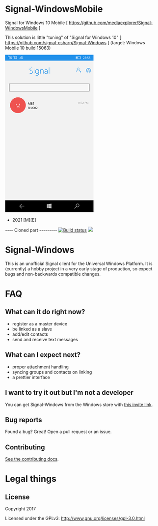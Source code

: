 # Signal-WindowsMobile
Signal for Windows 10 Mobile [ https://github.com/mediaexplorer/Signal-WindowsMobile ] 

This solution is little "tuning" of "Signal for Windows 10" [ https://github.com/signal-csharp/Signal-Windows ] 
(target: Windows Mobile 10 build 15063)

![Signal application screenshot](screenshot.png "Signal application screenshot")

- 2021 [M][E]

---- Cloned part ---------
[![Build status](https://build.appcenter.ms/v0.1/apps/cbdae38f-5ebb-4b11-ac7d-3d4b2648c50b/branches/master/badge)](https://appcenter.ms)
![](https://tokei.rs/b1/github/signal-csharp/Signal-Windows)


# Signal-Windows

This is an unofficial Signal client for the Universal Windows Platform. 
It is (currently) a hobby project in a very early stage of production, 
so expect bugs and non-backwards compatible changes.

# FAQ

## What can it do right now?
- register as a master device
- be linked as a slave
- add/edit contacts
- send and receive text messages

## What can I expect next?
- proper attachment handling
- syncing groups and contacts on linking
- a prettier interface

## I want to try it out but I'm not a developer
You can get Signal-Windows from the Windows store with [this invite link](http://go.microsoft.com/fwlink/?LinkId=532540&mstoken=XP2CK-MPM9Q-T2R6C-KJ979-RVWQZ).

## Bug reports
Found a bug? Great! Open a pull request or an issue.

## Contributing

[See the contributing docs](CONTRIBUTING.md).

# Legal things
## License

Copyright 2017

Licensed under the GPLv3: http://www.gnu.org/licenses/gpl-3.0.html
